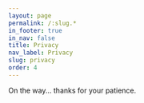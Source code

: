 ```yaml
---
layout: page
permalink: /:slug.*
in_footer: true
in_nav: false
title: Privacy
nav_label: Privacy
slug: privacy
order: 4
---
```

On the way... thanks for your patience.